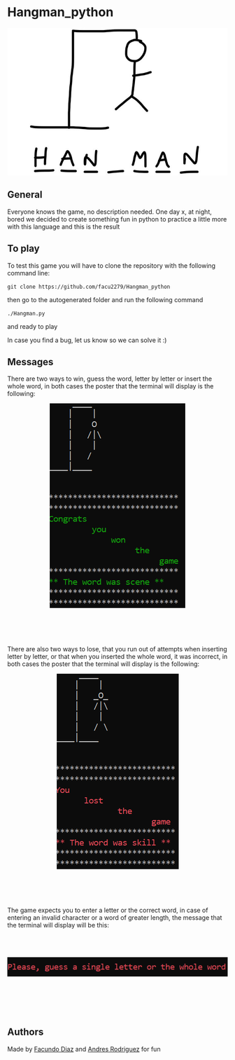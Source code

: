 # Hangman_python
<p align="center"><img src="https://github.com/facu2279/Hangman_python/blob/main/xd.jpg"/></p>

## General
Everyone knows the game, no description needed.
One day x, at night, bored we decided to create something fun in python to practice a little more with this language and this is the result
<br>

## To play
To test this game you will have to clone the repository with the following command line:

```
git clone https://github.com/facu2279/Hangman_python
```

then go to the autogenerated folder and run the following command

```
./Hangman.py
```
and ready to play

In case you find a bug, let us know so we can solve it :)

## Messages
There are two ways to win, guess the word, letter by letter or insert the whole word, in both cases the poster that the terminal will display is the following:
<br>
<p align="center"><img src="https://github.com/facu2279/Hangman_python/blob/main/example1.png"/></p>
<br>
<br>
<br>
<br>
There are also two ways to lose, that you run out of attempts when inserting letter by letter, or that when you inserted the whole word, it was incorrect, in both cases the poster that the terminal will display is the following:
<p align="center"><img src="https://github.com/facu2279/Hangman_python/blob/main/example2.png"/></p>
<br>
<br>
<br>
<br>
The game expects you to enter a letter or the correct word, in case of entering an invalid character or a word of greater length, the message that the terminal will display will be this:
<br>
<br>
<br>
<br>
<p align="center"><img src="https://github.com/facu2279/Hangman_python/blob/main/error.png"/></p>
<br>
<br>
<br>
<br>

## Authors

Made by [Facundo Diaz](https://github.com/facu2279) and [Andres Rodriguez](https://github.com/andresqwe) for fun